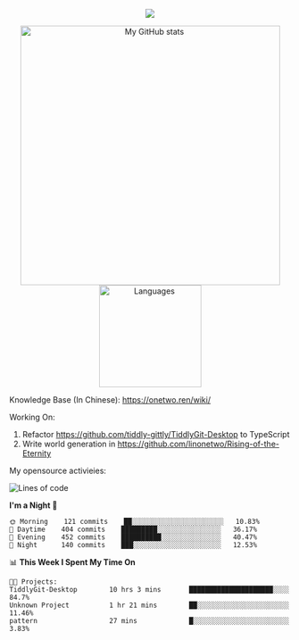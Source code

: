 <a href="https://github.com/linonetwo">
    <p align="center">
        <img src="https://github-profile-trophy.vercel.app/?username=linonetwo&column=7&theme=onedark"/>
    </p>
</a>
<a align="center" href="https://github.com/linonetwo">
  <p align="center">
    <img src="https://github-readme-stats.vercel.app/api?username=linonetwo&show_icons=true&count_private=true" alt="My GitHub stats" width="465"/>
    <img src="https://github-readme-stats.vercel.app/api/top-langs/?username=linonetwo&layout=compact&langs_count=10" alt="Languages" height="183">
  </p>
</a>

Knowledge Base (In Chinese): https://onetwo.ren/wiki/

Working On: 

1. Refactor https://github.com/tiddly-gittly/TiddlyGit-Desktop to TypeScript
1. Write world generation in https://github.com/linonetwo/Rising-of-the-Eternity

My opensource activieies:

<!--START_SECTION:waka-->
![Lines of code](https://img.shields.io/badge/From%20Hello%20World%20I%27ve%20Written-2.5%20million%20lines%20of%20code-blue)

**I'm a Night 🦉** 

```text
🌞 Morning    121 commits    ██░░░░░░░░░░░░░░░░░░░░░░░   10.83% 
🌆 Daytime    404 commits    █████████░░░░░░░░░░░░░░░░   36.17% 
🌃 Evening    452 commits    ██████████░░░░░░░░░░░░░░░   40.47% 
🌙 Night      140 commits    ███░░░░░░░░░░░░░░░░░░░░░░   12.53%

```


📊 **This Week I Spent My Time On** 

```text
🐱‍💻 Projects: 
TiddlyGit-Desktop        10 hrs 3 mins       █████████████████████░░░░   84.7% 
Unknown Project          1 hr 21 mins        ██░░░░░░░░░░░░░░░░░░░░░░░   11.46% 
pattern                  27 mins             █░░░░░░░░░░░░░░░░░░░░░░░░   3.83%

```


<!--END_SECTION:waka-->
